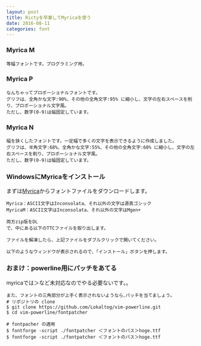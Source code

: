 ```yaml
---
layout: post
title: Rictyを卒業してMyricaを使う
date: 2016-08-11
categories: font
---
```


### Myrica M

```
等幅フォントです。プログラミング用。
```

### Myrica P

```
なんちゃってプロポーショナルフォントです。
グリフは、全角かな文字:90%、その他の全角文字:95% に縮小し、文字の左右スペースを削り、プロポーショナル文字風。
ただし、数字(0-9)は幅固定しています。
```

### Myrica N

```
幅を狭くしたフォントです。一定幅で多くの文字を表示できるように作成しました。
グリフは、半角文字:68%、全角かな文字:55%、その他の全角文字:60% に縮小し、文字の左右スペースを削り、プロポーショナル文字風。
ただし、数字(0-9)は幅固定しています。
```

### WindowsにMyricaをインストール

まずは[Myrica](http://myrica.estable.jp/)からフォントファイルをダウンロードします。



```
Myrica：ASCII文字はInconsolata、それ以外の文字は源真ゴシック
MyricaM：ASCII文字はInconsolata、それ以外の文字はMgen+

両方zip版をDL
で、中にある以下のTTCファイルを取り出します。

ファイルを解凍したら、上記ファイルをダブルクリックで開いてください。

以下のようなウィンドウが表示されるので、「インストール」ボタンを押します。
```

### おまけ：powerline用にパッチをあてる

myricaでは＞など未対応なのでやる必要ないです。。


```
また、フォントの三角部分が上手く表示されないようなら､パッチを当てましょう｡
# リポジトリの clone
$ git clone https://github.com/Lokaltog/vim-powerline.git 
$ cd vim-powerline/fontpatcher

# fontpacher の適用
$ fontforge -script ./fontpatcher ＜フォントのパス＞hoge.ttf
$ fontforge -script ./fontpatcher ＜フォントのパス＞hoge.ttf
```
